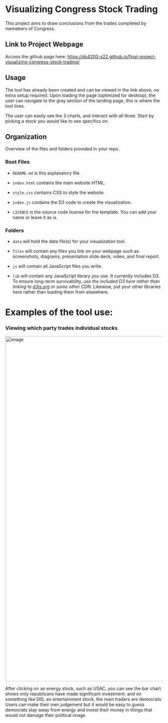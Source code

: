 # Visualizing Congress Stock Trading

This project aims to draw conclusions from the trades completed by memebers of Congress.

## Link to Project Webpage

Access the github page here: https://ds4200-s22.github.io/final-project-visualizing-congress-stock-trading/

## Usage

The tool has already been created and can be viewed in the link above, no extra setup required. Upon loading the page (optimized for desktop), the user can navigate to the gray section of the landing page, this is where the tool lives. 

The user can easily see the 3 charts, and interact with all three. Start by picking a stock you would like to see specifics on.

## Organization

Overview of the files and folders provided in your repo.

### Root Files

* `README.md` is this explanatory file.

* `index.html` contains the main website HTML. 

* `style.css` contains CSS to style the website.

* `index.js` contains the D3 code to create the visualization. 

* `LICENCE` is the source code license for the template. You can add your name or leave it as is.

### Folders

* `data` will hold the data file(s) for your visualization tool.

* `files` will contain any files you link on your webpage such as screenshots, diagrams, presentation slide deck, video, and final report.

* `js` will contain all JavaScript files you write.   

* `lib` will contain any JavaScript library you use. It currently includes D3. To ensure long-term survivability, *use the included D3 here rather than linking to [d3js.org](https://d3js.org) or some other CDN.* Likewise, put your other libraries here rather than loading them from elsewhere.



# Examples of the tool use:

### Viewing which party trades individual stocks  
<img width="1097" alt="image" src="https://user-images.githubusercontent.com/10816901/179807728-6121a6b9-0a16-4362-83d6-418df846c7fa.png">


After clicking on an energy stock, such as USAC, you can see the bar chart shows only republicans have made significant investment, and on something like DIS, an entertainment stock, the main traders are democrats. Users can make their own judgement but it would be easy to guess democrats stay away from energy and invest their money in things that would not damage their political image

